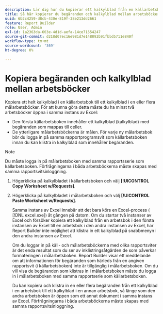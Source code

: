 ```yaml
---
description: Lär dig hur du kopierar ett kalkylblad från en källarbetsbok till en eller flera målarbetsböcker.
title: Så här kopierar du begäranden och kalkylblad mellan arbetsböcker
uuid: 6b2c4259-d8cb-430e-819f-38e213dd2661
feature: Report Builder
role: User, Admin
exl-id: 1a2363da-603e-4d1d-aefa-14ce71554247
source-git-commit: d218d07ec16e981d7e148092b91fbbd5711e840f
workflow-type: tm+mt
source-wordcount: '369'
ht-degree: 0%

---
```


# Kopiera begäranden och kalkylblad mellan arbetsböcker

Kopiera ett helt kalkylblad i en källarbetsbok till ett kalkylblad i en eller flera målarbetsböcker. För att kunna göra detta måste du ha minst två arbetsböcker öppna i samma instans av Excel:
* Den första källarbetsboken innehåller ett kalkylblad (kalkylblad) med begäranden som mappas till celler.
* De ytterligare målarbetsböckerna är målen. För varje ny målarbetsbok bör du logga in på samma rapportprogramsvit som källarbetsboken innan du kan klistra in kalkylblad som innehåller begäranden.

>[!NOTE]
>
>Du måste logga in på målarbetsboken med samma rapportsserie som källarbetsboken. Förfrågningarna i båda arbetsböckerna måste skapas med samma rapportsvitsinloggning.

1. Högerklicka på kalkylbladet i källarbetsboken och välj **[!UICONTROL Copy Worksheet w/Requests]**.
1. Högerklicka på kalkylbladet i målarbetsboken och välj **[!UICONTROL Paste Worksheet w/Requests]**.

   Samma instans av Excel innebär att det bara körs en Excel-process ( [!DNL excel.exe]) åt gången på datorn. Om du startar två instanser av Excel och försöker kopiera ett kalkylblad från en arbetsbok i den första instansen av Excel till en arbetsbok i den andra instansen av Excel, har Report Builder inte möjlighet att klistra in ett kalkylblad på snabbmenyn i den andra instansen av Excel.

   Om du loggar in på käll- och målarbetsböckerna med olika rapportsviter är det enda resultat som du ser av inklistringsåtgärden de som påverkar formateringen i målarbetsboken. Report Builder visar ett meddelande om att informationen för begäranden som härleds från en angiven rapportsvit (i källarbetsboken) inte är tillgänglig i målarbetsboken. Om du vill visa de begäranden som klistras in i målarbetsboken måste du logga in i målarbetsboken med samma rapportserie som källarbetsboken.

   Du kan kopiera och klistra in en eller flera begäranden från ett kalkylblad i en arbetsbok till ett kalkylblad i en annan arbetsbok, så länge som den andra arbetsboken är öppen som ett annat dokument i samma instans av Excel. Förfrågningarna i båda arbetsböckerna måste skapas med samma rapportsvitsinloggning.
